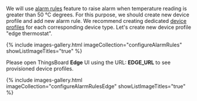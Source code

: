 We will use [alarm rules](/docs/user-guide/device-profiles/#alarm-rules) feature to raise alarm when temperature reading is greater than 50 °C degrees.
For this purpose, we should create new device profile and add new alarm rule. We recommend creating dedicated [device profiles](/docs/user-guide/device-profiles/) for each corresponding device type. Let's create new device profile "edge thermostat".

{% include images-gallery.html imageCollection="configureAlarmRules" showListImageTitles="true" %}

Please open ThingsBoard **Edge** UI using the URL: **EDGE_URL** to see provisioned device profiles.

{% include images-gallery.html imageCollection="configureAlarmRulesEdge" showListImageTitles="true" %}